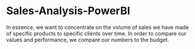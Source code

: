 # Sales-Analysis-PowerBI

In essence, we want to concentrate on the volume of sales we have made of specific products to specific clients over time.
In order to compare our values and performance, we compare our numbers to the budget.

